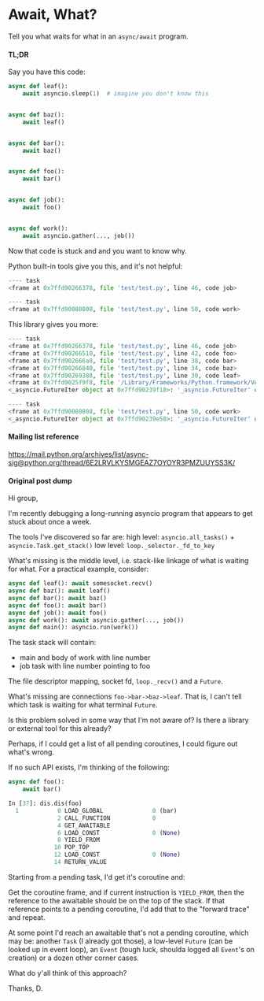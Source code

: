 # Await, What?

Tell you what waits for what in an `async/await` program.

#### TL;DR

Say you have this code:
```py
async def leaf():
    await asyncio.sleep(1)  # imagine you don't know this


async def baz():
    await leaf()


async def bar():
    await baz()


async def foo():
    await bar()


async def job():
    await foo()


async def work():
    await asyncio.gather(..., job())
```

Now that code is stuck and and you want to know why.

Python built-in tools give you this, and it's not helpful:
```py
---- task
<frame at 0x7ffd90266378, file 'test/test.py', line 46, code job>

---- task
<frame at 0x7ffd90080808, file 'test/test.py', line 50, code work>
```

This library gives you more:
```py
---- task
<frame at 0x7ffd90266378, file 'test/test.py', line 46, code job>
<frame at 0x7ffd90266510, file 'test/test.py', line 42, code foo>
<frame at 0x7ffd902666a8, file 'test/test.py', line 38, code bar>
<frame at 0x7ffd90266840, file 'test/test.py', line 34, code baz>
<frame at 0x7ffd90269388, file 'test/test.py', line 30, code leaf>
<frame at 0x7ffd9025f9f8, file '/Library/Frameworks/Python.framework/Versions/3.7/lib/python3.7/asyncio/tasks.py', line 568, code sleep>
<_asyncio.FutureIter object at 0x7ffd90239f18>: '_asyncio.FutureIter' object has no attribute 'cr_frame'

---- task
<frame at 0x7ffd90080808, file 'test/test.py', line 50, code work>
<_asyncio.FutureIter object at 0x7ffd90239e58>: '_asyncio.FutureIter' object has no attribute 'cr_frame'
```

#### Mailing list reference

https://mail.python.org/archives/list/async-sig@python.org/thread/6E2LRVLKYSMGEAZ7OYOYR3PMZUUYSS3K/


#### Original post dump

Hi group,

I'm recently debugging a long-running asyncio program that appears to
get stuck about once a week.

The tools I've discovered so far are:
high level: `asyncio.all_tasks()` + `asyncio.Task.get_stack()`
low level: `loop._selector._fd_to_key`

What's missing is the middle level, i.e. stack-like linkage of what is
waiting for what. For a practical example, consider:

```py
async def leaf(): await somesocket.recv()
async def baz(): await leaf()
async def bar(): await baz()
async def foo(): await bar()
async def job(): await foo()
async def work(): await asyncio.gather(..., job())
async def main(): asyncio.run(work())
```

The task stack will contain:
* main and body of work with line number
* job task with line number pointing to foo

The file descriptor mapping, socket fd, `loop._recv()` and a `Future`.

What's missing are connections `foo->bar->baz->leaf`.
That is, I can't tell which task is waiting for what terminal `Future`.

Is this problem solved in some way that I'm not aware of?
Is there a library or external tool for this already?

Perhaps, if I could get a list of all pending coroutines, I could
figure out what's wrong.

If no such API exists, I'm thinking of the following:

```py
async def foo():
    await bar()

In [37]: dis.dis(foo)
  1           0 LOAD_GLOBAL              0 (bar)
              2 CALL_FUNCTION            0
              4 GET_AWAITABLE
              6 LOAD_CONST               0 (None)
              8 YIELD_FROM
             10 POP_TOP
             12 LOAD_CONST               0 (None)
             14 RETURN_VALUE
```

Starting from a pending task, I'd get it's coroutine and:

Get the coroutine frame, and if current instruction is `YIELD_FROM`,
then the reference to the awaitable should be on the top of the stack.
If that reference points to a pending coroutine, I'd add that to the
"forward trace" and repeat.

At some point I'd reach an awaitable that's not a pending coroutine,
which may be: another `Task` (I already got those), a low-level `Future`
(can be looked up in event loop), an `Event` (tough luck, shoulda logged
all `Event`'s on creation) or a dozen other corner cases.

What do y'all think of this approach?

Thanks,
D.
